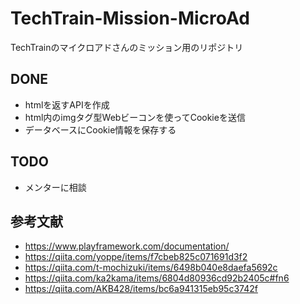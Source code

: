 # TechTrain-Mission-MicroAd
TechTrainのマイクロアドさんのミッション用のリポジトリ

## DONE
- htmlを返すAPIを作成
- html内のimgタグ型Webビーコンを使ってCookieを送信
- データベースにCookie情報を保存する

## TODO
- メンターに相談

## 参考文献
- https://www.playframework.com/documentation/
- https://qiita.com/yoppe/items/f7cbeb825c071691d3f2
- https://qiita.com/t-mochizuki/items/6498b040e8daefa5692c
- https://qiita.com/ka2kama/items/6804d80936cd92b2405c#fn6
- https://qiita.com/AKB428/items/bc6a941315eb95c3742f

